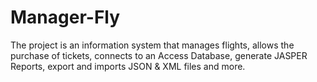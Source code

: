 # Manager-Fly
The project is an information system that manages flights, allows the purchase of tickets, connects to an Access Database, generate JASPER Reports, export and imports JSON & XML files and more.
